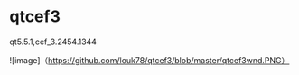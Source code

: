 # qtcef3
qt5.5.1,cef_3.2454.1344 

![image]（https://github.com/louk78/qtcef3/blob/master/qtcef3wnd.PNG）
